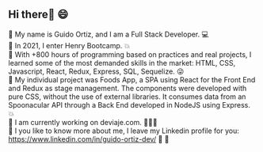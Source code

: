 ## Hi there👋 😄
 🔶 My name is Guido Ortiz, and I am a Full Stack Developer. 💻  
 🔶 In 2021, I enter Henry Bootcamp. 💥  
 🔶 With +800 hours of programming based on practices and real projects, I learned some of the most demanded skills in the market: HTML, CSS, Javascript, React, Redux, Express, SQL, Sequelize. 😜  
 🔶 My individual project was Foods App, a SPA using React for the Front End and Redux as stage management. The components were developed with pure CSS, without the use of external libraries. It consumes data from an Spoonacular API through a Back End developed in NodeJS using Express. 💥  
 🔶 I am currently working on deviaje.com. 🚀✊🔭  
 🔶 I you like to know more about me, I leave my Linkedin profile for you: https://www.linkedin.com/in/guido-ortiz-dev/ 👀 💪  

<!--
**Guido-Ortiz/Guido-Ortiz** is a ✨ _special_ ✨ repository because its `README.md` (this file) appears on your GitHub profile.

Here are some ideas to get you started:

- 🔭 I’m currently working on ...
- 🌱 I’m currently learning ...
- 👯 I’m looking to collaborate on ...
- 🤔 I’m looking for help with ...
- 💬 Ask me about ...
- 📫 How to reach me: ...
- 😄 Pronouns: ...
- ⚡ Fun fact: ...
-->
